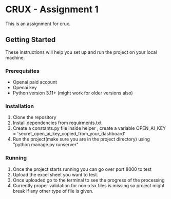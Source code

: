 # CRUX - Assignment 1

This is an assignment for crux.

## Getting Started

These instructions will help you set up and run the project on your local machine.

### Prerequisites
- Openai paid account 
- Openai key
- Python version 3.11+ (might work for older versions also)

### Installation

1. Clone the repository
2. Install dependencies from requirments.txt
3. Create a constants.py file inside helper , create a variable OPEN_AI_KEY = 'secret_open_ai_key_copied_from_your_dashboard'
4. Run the project(make sure you are in the project directory) using "python manage.py runserver"

### Running
1. Once the project starts running you can go over port 8000 to test
2. Upload the excel sheet you want to test.
3. Once uploaded go to the terminal to see the progress of the processing
4. Currently proper validation for non-xlsx files is missing so project might break if any other type of file is given.
